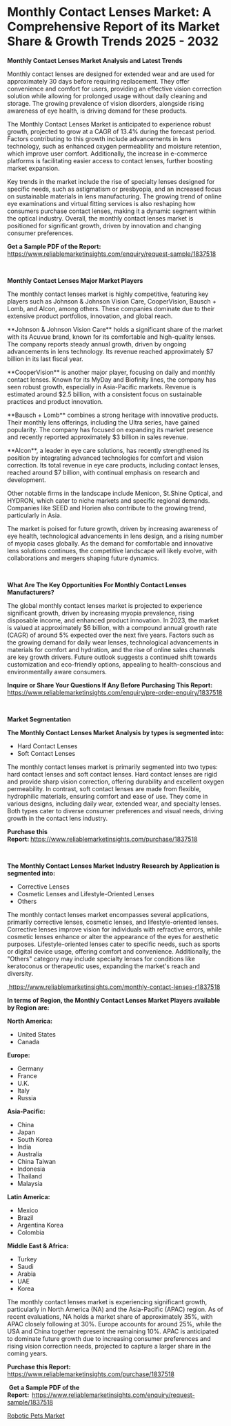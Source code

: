 <p><h1>Monthly Contact Lenses Market: A Comprehensive Report of its Market Share & Growth Trends 2025 - 2032</h1></p><p><strong>Monthly Contact Lenses Market Analysis and Latest Trends</strong></p>
<p><p>Monthly contact lenses are designed for extended wear and are used for approximately 30 days before requiring replacement. They offer convenience and comfort for users, providing an effective vision correction solution while allowing for prolonged usage without daily cleaning and storage. The growing prevalence of vision disorders, alongside rising awareness of eye health, is driving demand for these products.</p><p>The Monthly Contact Lenses Market is anticipated to experience robust growth, projected to grow at a CAGR of 13.4% during the forecast period. Factors contributing to this growth include advancements in lens technology, such as enhanced oxygen permeability and moisture retention, which improve user comfort. Additionally, the increase in e-commerce platforms is facilitating easier access to contact lenses, further boosting market expansion.</p><p>Key trends in the market include the rise of specialty lenses designed for specific needs, such as astigmatism or presbyopia, and an increased focus on sustainable materials in lens manufacturing. The growing trend of online eye examinations and virtual fitting services is also reshaping how consumers purchase contact lenses, making it a dynamic segment within the optical industry. Overall, the monthly contact lenses market is positioned for significant growth, driven by innovation and changing consumer preferences.</p></p>
<p><strong>Get a Sample PDF of the Report:&nbsp;</strong> <a href="https://www.reliablemarketinsights.com/enquiry/request-sample/1837518?utm_campaign=2538&utm_medium=2&utm_source=Github&utm_content=ia&utm_term=05042025&utm_id=monthly-contact-lenses">https://www.reliablemarketinsights.com/enquiry/request-sample/1837518</a></p>
<p>&nbsp;</p>
<p><strong>Monthly Contact Lenses Major Market Players</strong></p>
<p><p>The monthly contact lenses market is highly competitive, featuring key players such as Johnson & Johnson Vision Care, CooperVision, Bausch + Lomb, and Alcon, among others. These companies dominate due to their extensive product portfolios, innovation, and global reach.</p><p>**Johnson & Johnson Vision Care** holds a significant share of the market with its Acuvue brand, known for its comfortable and high-quality lenses. The company reports steady annual growth, driven by ongoing advancements in lens technology. Its revenue reached approximately $7 billion in its last fiscal year.</p><p>**CooperVision** is another major player, focusing on daily and monthly contact lenses. Known for its MyDay and Biofinity lines, the company has seen robust growth, especially in Asia-Pacific markets. Revenue is estimated around $2.5 billion, with a consistent focus on sustainable practices and product innovation.</p><p>**Bausch + Lomb** combines a strong heritage with innovative products. Their monthly lens offerings, including the Ultra series, have gained popularity. The company has focused on expanding its market presence and recently reported approximately $3 billion in sales revenue.</p><p>**Alcon**, a leader in eye care solutions, has recently strengthened its position by integrating advanced technologies for comfort and vision correction. Its total revenue in eye care products, including contact lenses, reached around $7 billion, with continual emphasis on research and development.</p><p>Other notable firms in the landscape include Menicon, St.Shine Optical, and HYDRON, which cater to niche markets and specific regional demands. Companies like SEED and Horien also contribute to the growing trend, particularly in Asia.</p><p>The market is poised for future growth, driven by increasing awareness of eye health, technological advancements in lens design, and a rising number of myopia cases globally. As the demand for comfortable and innovative lens solutions continues, the competitive landscape will likely evolve, with collaborations and mergers shaping future dynamics.</p></p>
<p>&nbsp;</p>
<p><strong>What Are The Key Opportunities For Monthly Contact Lenses Manufacturers?</strong></p>
<p><p>The global monthly contact lenses market is projected to experience significant growth, driven by increasing myopia prevalence, rising disposable income, and enhanced product innovation. In 2023, the market is valued at approximately $6 billion, with a compound annual growth rate (CAGR) of around 5% expected over the next five years. Factors such as the growing demand for daily wear lenses, technological advancements in materials for comfort and hydration, and the rise of online sales channels are key growth drivers. Future outlook suggests a continued shift towards customization and eco-friendly options, appealing to health-conscious and environmentally aware consumers.</p></p>
<p><strong>Inquire or Share Your Questions If Any Before Purchasing This Report:</strong> <a href="https://www.reliablemarketinsights.com/enquiry/pre-order-enquiry/1837518?utm_campaign=2538&utm_medium=2&utm_source=Github&utm_content=ia&utm_term=05042025&utm_id=monthly-contact-lenses">https://www.reliablemarketinsights.com/enquiry/pre-order-enquiry/1837518</a></p>
<p>&nbsp;</p>
<p><strong>Market Segmentation</strong></p>
<p><strong>The Monthly Contact Lenses Market Analysis by types is segmented into:</strong></p>
<p><ul><li>Hard Contact Lenses</li><li>Soft Contact Lenses</li></ul></p>
<p><p>The monthly contact lenses market is primarily segmented into two types: hard contact lenses and soft contact lenses. Hard contact lenses are rigid and provide sharp vision correction, offering durability and excellent oxygen permeability. In contrast, soft contact lenses are made from flexible, hydrophilic materials, ensuring comfort and ease of use. They come in various designs, including daily wear, extended wear, and specialty lenses. Both types cater to diverse consumer preferences and visual needs, driving growth in the contact lens industry.</p></p>
<p><strong>Purchase this Report:&nbsp;</strong><a href="https://www.reliablemarketinsights.com/purchase/1837518?utm_campaign=2538&utm_medium=2&utm_source=Github&utm_content=ia&utm_term=05042025&utm_id=monthly-contact-lenses">https://www.reliablemarketinsights.com/purchase/1837518</a></p>
<p>&nbsp;</p>
<p><strong>The Monthly Contact Lenses Market Industry Research by Application is segmented into:</strong></p>
<p><ul><li>Corrective Lenses</li><li>Cosmetic Lenses and Lifestyle-Oriented Lenses</li><li>Others</li></ul></p>
<p><p>The monthly contact lenses market encompasses several applications, primarily corrective lenses, cosmetic lenses, and lifestyle-oriented lenses. Corrective lenses improve vision for individuals with refractive errors, while cosmetic lenses enhance or alter the appearance of the eyes for aesthetic purposes. Lifestyle-oriented lenses cater to specific needs, such as sports or digital device usage, offering comfort and convenience. Additionally, the "Others" category may include specialty lenses for conditions like keratoconus or therapeutic uses, expanding the market's reach and diversity.</p></p>
<p><a href="https://www.reliablemarketinsights.com/monthly-contact-lenses-r1837518?utm_campaign=2538&utm_medium=2&utm_source=Github&utm_content=ia&utm_term=05042025&utm_id=monthly-contact-lenses">&nbsp;https://www.reliablemarketinsights.com/monthly-contact-lenses-r1837518</a></p>
<p><strong>In terms of Region, the Monthly Contact Lenses Market Players available by Region are:</strong></p>
<p>
    <p> <strong> North America: </strong>
        <ul>
            <li>United States</li>
            <li>Canada</li>
        </ul>
        </p> 
    <p> <strong> Europe: </strong>
        <ul>
            <li>Germany</li>
            <li>France</li>
            <li>U.K.</li>
            <li>Italy</li>
            <li>Russia</li>
        </ul>
        </p> 
    <p> <strong> Asia-Pacific: </strong>
        <ul>
            <li>China</li>
            <li>Japan</li>
            <li>South Korea</li>
            <li>India</li>
            <li>Australia</li>
            <li>China Taiwan</li>
            <li>Indonesia</li>
            <li>Thailand</li>
            <li>Malaysia</li>
        </ul>
        </p> 
    <p> <strong> Latin America: </strong>
        <ul>
            <li>Mexico</li>
            <li>Brazil</li>
            <li>Argentina Korea</li>
            <li>Colombia</li>
        </ul>
        </p> 
    <p> <strong> Middle East & Africa: </strong>
        <ul>
            <li>Turkey</li>
            <li>Saudi</li>
            <li>Arabia</li>
            <li>UAE</li>
            <li>Korea</li>
        </ul>
    </p>
    </p>
<p><p>The monthly contact lenses market is experiencing significant growth, particularly in North America (NA) and the Asia-Pacific (APAC) region. As of recent evaluations, NA holds a market share of approximately 35%, with APAC closely following at 30%. Europe accounts for around 25%, while the USA and China together represent the remaining 10%. APAC is anticipated to dominate future growth due to increasing consumer preferences and rising vision correction needs, projected to capture a larger share in the coming years.</p></p>
<p><strong>Purchase this Report: </strong><a href="https://www.reliablemarketinsights.com/purchase/1837518?utm_campaign=2538&utm_medium=2&utm_source=Github&utm_content=ia&utm_term=05042025&utm_id=monthly-contact-lenses">https://www.reliablemarketinsights.com/purchase/1837518</a></p>
<p>&nbsp;<strong>Get a Sample PDF of the Report:&nbsp;&nbsp;</strong><a href="https://www.reliablemarketinsights.com/enquiry/request-sample/1837518?utm_campaign=2538&utm_medium=2&utm_source=Github&utm_content=ia&utm_term=05042025&utm_id=monthly-contact-lenses">https://www.reliablemarketinsights.com/enquiry/request-sample/1837518</a></p>
<p><strong></strong></p>
<p><p><a href="https://github.com/barnickclara79/Market-Research-Report-List-1/blob/main/robotic-pets-market.md?utm_campaign=2538&utm_medium=2&utm_source=Github&utm_content=ia&utm_term=05042025&utm_id=monthly-contact-lenses">Robotic Pets Market</a></p></p>
